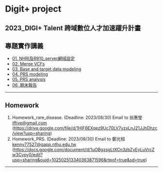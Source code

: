 # Digit+ project
2023_DIGI+ Talent 跨域數位人才加速躍升計畫
---
## 專題實作講義

* [01. NHRI及R910_server網域設定](https://drive.google.com/file/d/1X6UEDheP9-lFrgRBWNKb9c9Me3K0tVcc/view?usp=sharing)
* [02. Merge VCFs](https://drive.google.com/file/d/1y0iTGAnjcL6mrIlu_bkJEuYs4G7G0C4A/view?usp=sharing)
* [03. Base and target data modeling](https://drive.google.com/file/d/11in4L0XSwohT2wdj9LDqJcKKU8Sub8if/view?usp=sharing)
* [04. PRS modeling](https://drive.google.com/file/d/1HJG8N4YSJpKcZcPMOQusIoH0dmlIAEXM/view?usp=sharing)
* [05. PRS analysis](https://drive.google.com/file/d/1Edj5P-QJZ_suy6m9_z1hIErkdNxs8LZS/view?usp=sharing)
* [06. 期末報告](https://drive.google.com/file/d/1e4T1Q_bjxEBFYu_gKvOvfAVaf-z7cpB9/view?usp=sharing)
---
## Homework
1. Homework_rare_disease. (Deadline: 2023/08/30) Email to 翁惠瑩 iffive@gmail.com (https://drive.google.com/file/d/1HlF6EXqez9Uc70LV7yzxLnJ21JJhDhzc/view?usp=sharing)
2. Homework_PRS. (Deadline: 2023/09/30) Email to 鄭光桓 kenny77527@gapp.nthu.edu.tw (https://docs.google.com/document/d/1uOBgzsgLtXCn3zbZyEyLuVrcZw3Cvpy0/edit?usp=sharing&ouid=102502513340363871596&rtpof=true&sd=true)
---
